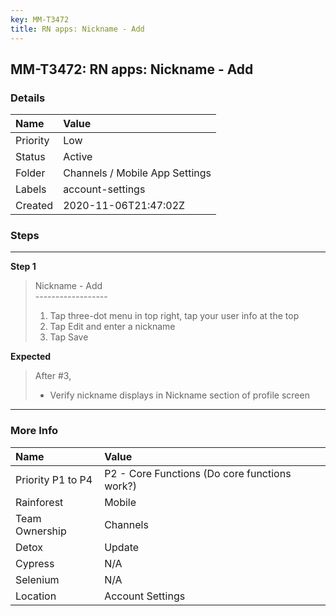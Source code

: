 ```yaml
---
key: MM-T3472
title: RN apps: Nickname - Add
---
```


## MM-T3472: RN apps: Nickname - Add

### Details

| Name     | Value                          |
| :------- | :----------------------------- |
| Priority | Low                            |
| Status   | Active                         |
| Folder   | Channels / Mobile App Settings |
| Labels   | account-settings               |
| Created  | 2020-11-06T21:47:02Z           |

### Steps

<hr/>

**Step 1**

> <article>Nickname - Add<br>------------------<ol><li>Tap three-dot menu in top right, tap your user info at the top</li><li>Tap Edit and enter a nickname</li><li>Tap Save</li></ol></article>

**Expected**

> <article>After #3,<ul><li>Verify nickname displays in Nickname section of profile screen</li></ul></article>

<hr/>

### More Info

| Name              | Value                                         |
| :---------------- | :-------------------------------------------- |
| Priority P1 to P4 | P2 - Core Functions (Do core functions work?) |
| Rainforest        | Mobile                                        |
| Team Ownership    | Channels                                      |
| Detox             | Update                                        |
| Cypress           | N/A                                           |
| Selenium          | N/A                                           |
| Location          | Account Settings                              |
